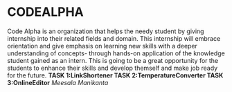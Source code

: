 # CODEALPHA
Code Alpha is an organization that helps the needy student by giving internship into their related fields and domain. 
This internship will embrace orientation and give emphasis on learning new skills with a deeper understanding of concepts-
through hands-on application of the knowledge student gained as an intern.
This is going to be a great opportunity for the students to enhance their skills and develop themself and make job ready for the future.
**TASK 1:LinkShortener
TASK 2:TemperatureConverter
TASK 3:OnlineEditor**
*Meesala Manikanta*
